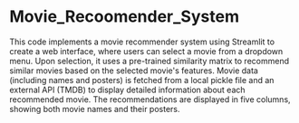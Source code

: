 ﻿# Movie_Recoomender_System

This code implements a movie recommender system using Streamlit to create a web interface, where users can select a movie from a dropdown menu. Upon selection, it uses a pre-trained similarity matrix to recommend similar movies based on the selected movie's features. Movie data (including names and posters) is fetched from a local pickle file and an external API (TMDB) to display detailed information about each recommended movie. The recommendations are displayed in five columns, showing both movie names and their posters.

